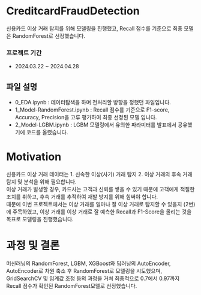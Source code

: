# CreditcardFraudDetection
신용카드 이상 거래 탐지를 위해 모델링을 진행했고, Recall 점수를 기준으로 최종 모델은 RandomForest로 선정했습니다.

### 프로젝트 기간
- 2024.03.22 ~ 2024.04.28

## 파일 설명
- 0_EDA.ipynb : 데이터탐색을 하며 전처리할 방향을 정했던 파일입니다.
- 1_Model-RandomForest.ipynb : Recall 점수를 기준으로 F1-score, Accuracy, Precision을 고루 평가하여 최종 선정된 모델 입니다.
- 2_Model-LGBM.ipynb : LGBM 모델링에서 유의한 파라미터를 발표에서 공유했기에 코드를 올렸습니다.

# Motivation
신용카드 이상 거래 데이터는 1. 신속한 이상(사기) 거래 탐지 2. 이상 거래의 후속 거래 탐지 및 분석을 위해 필요합니다.  
이상 거래가 발생할 경우, 카드사는 고객과 신뢰를 쌓을 수 있기 때문에 고객에게 적절한 조치를 취하고, 후속 거래를 추적하여 재발 방지를 위해 힘써야 합니다.  
때문에 이번 프로젝트에서는 이상 거래를 얼마나 잘 이상 거래로 탐지할 수 있을지 (2번)에 주목하였고, 이상 거래를 이상 거래로 잘 예측한 Recall과 F1-Score을 올리는 것을 목표로 모델링을 진행했습니다.

# 과정 및 결론
머신러닝의 RandomForest, LGBM, XGBoost와 딥러닝의 AutoEncoder, AutoEncoder로 차원 축소 후 RandomForest로 모델링을 시도했으며, GridSearchCV 및 임계값 조정 등의 과정을 거쳐 최종적으로 0.7에서 0.97까지 Recall 점수가 확인된 RandomForest모델로 선정했습니다.

